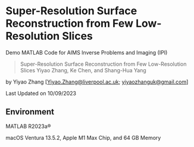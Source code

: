 # Super-Resolution Surface Reconstruction from Few Low-Resolution Slices

Demo MATLAB Code for AIMS Inverse Problems and Imaging (IPI)

>Super-Resolution Surface Reconstruction from Few Low-Resolution Slices
>Yiyao Zhang, Ke Chen, and Shang-Hua Yang

by Yiyao Zhang [Yiyao.Zhang@liverpool.ac.uk; yiyaozhanguk@gmail.com]

Last Updated on 10/09/2023

## Environment
MATLAB R2023a®

macOS Ventura 13.5.2, Apple M1 Max Chip, and 64 GB Memory

